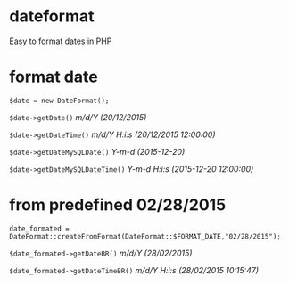 # dateformat
Easy to format dates in PHP

# format date

`$date = new DateFormat();`

`$date->getDate()` *m/d/Y (20/12/2015)*

`$date->getDateTime()` *m/d/Y H:i:s (20/12/2015 12:00:00)*

`$date->getDateMySQLDate()` *Y-m-d (2015-12-20)*

`$date->getDateMySQLDateTime()` *Y-m-d H:i:s (2015-12-20 12:00:00)*

# from predefined 02/28/2015

`date_formated = DateFormat::createFromFormat(DateFormat::$FORMAT_DATE,"02/28/2015");`

`$date_formated->getDateBR()` *m/d/Y (28/02/2015)*

`$date_formated->getDateTimeBR()` *m/d/Y H:i:s (28/02/2015 10:15:47)*
